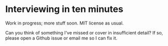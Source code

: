 # Interviewing in ten minutes
Work in progress; more stuff soon. MIT license as usual.

Can you think of something I've missed or cover in insufficient detail? If so,
please open a Github issue or email me so I can fix it.
